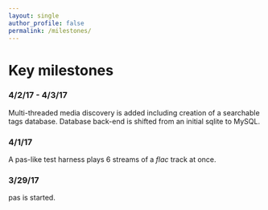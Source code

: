 ```yaml
---
layout: single
author_profile: false
permalink: /milestones/
---
```


Key milestones
===

### 4/2/17 - 4/3/17

Multi-threaded media discovery is added including creation of a searchable tags database. Database back-end is shifted from an initial sqlite to MySQL.

### 4/1/17

A pas-like test harness plays 6 streams of a *flac* track at once.

### 3/29/17

pas is started.
